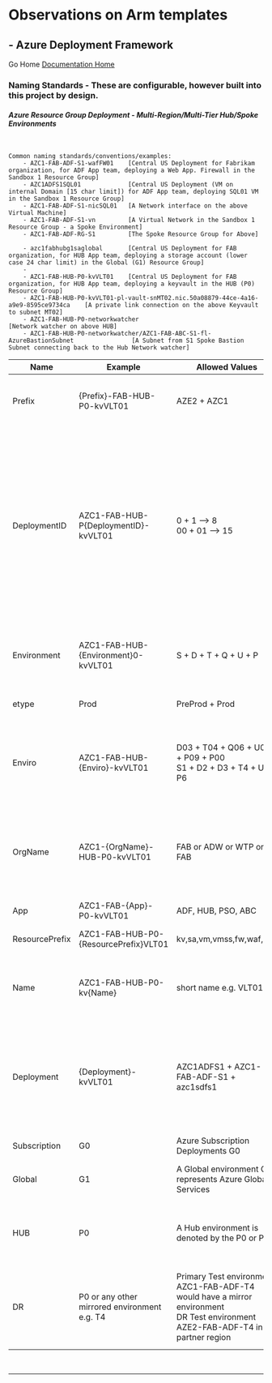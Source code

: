 #  Observations on Arm templates # 

## - Azure Deployment Framework ## 
Go Home [Documentation Home](./ARM.md)

### Naming Standards - These are configurable, however built into this project by design.

#### *Azure Resource Group Deployment - Multi-Region/Multi-Tier Hub/Spoke Environments*
<br/>


    Common naming standards/conventions/examples: 
        - AZC1-FAB-ADF-S1-wafFW01    [Central US Deployment for Fabrikam organization, for ADF App team, deploying a Web App. Firewall in the Sandbox 1 Resource Group]
        - AZC1ADFS1SQL01             [Central US Deployment (VM on internal Domain [15 char limit]) for ADF App team, deploying SQL01 VM in the Sandbox 1 Resource Group]
        - AZC1-FAB-ADF-S1-nicSQL01   [A Network interface on the above Virtual Machine]
        - AZC1-FAB-ADF-S1-vn         [A Virtual Network in the Sandbox 1 Resource Group - a Spoke Environment]
        - AZC1-FAB-ADF-RG-S1         [The Spoke Resource Group for Above]
        
        - azc1fabhubg1saglobal       [Central US Deployment for FAB organization, for HUB App team, deploying a storage account (lower case 24 char limit) in the Global (G1) Resource Group]
        -
        - AZC1-FAB-HUB-P0-kvVLT01    [Central US Deployment for FAB organization, for HUB App team, deploying a keyvault in the HUB (P0) Resource Group]
        - AZC1-FAB-HUB-P0-kvVLT01-pl-vault-snMT02.nic.50a08879-44ce-4a16-a9e9-8595ce9734ca    [A private link connection on the above Keyvault to subnet MT02]
        - AZC1-FAB-HUB-P0-networkwatcher                                                      [Network watcher on above HUB]
        - AZC1-FAB-HUB-P0-networkwatcher/AZC1-FAB-ABC-S1-fl-AzureBastionSubnet                [A Subnet from S1 Spoke Bastion Subnet connecting back to the Hub Network watcher]

|Name |Example|Allowed Values |Defintion |
|---|---|---|---|
|Prefix |{Prefix}-FAB-HUB-P0-kvVLT01|AZE2 + AZC1|Location - Azure Region (Using Azure Partner Regions) |
|DeploymentID |AZC1-FAB-HUB-P{DeploymentID}-kvVLT01|0 + 1 --> 8 <br/> 00 + 01 --> 15|The deployment iterations (configured to 8 environments) <br/>The deployment iterations (configured to 16 environments)<br/>- Network ranges in Hub/Spoke are dynamically assigned based on this [DeploymentID] |
|Environment|AZC1-FAB-HUB-{Environment}0-kvVLT01|S + D + T + Q + U + P |The specific environment type [Sandbox --> Dev --> Test --> UAT --> QA --> Prod]|
|etype|Prod|PreProd + Prod|The general environment type |
|Enviro |AZC1-FAB-HUB-{Enviro}-kvVLT01|D03 + T04 + Q06 + U08 + P09 + P00 <br/>S1 + D2 + D3 + T4 + U5 + P6 |The environment name (16 environments)<br/>The environment name (8 environments)|
|OrgName|AZC1-{OrgName}-HUB-P0-kvVLT01|FAB or ADW or WTP or FAB|Your 3 letter Organization (company) name. This ensures public Azure Resources have a unique name|
|App|AZC1-FAB-{App}-P0-kvVLT01|ADF, HUB, PSO, ABC|The App (tenant) name|
|ResourcePrefix|AZC1-FAB-HUB-P0-{ResourcePrefix}VLT01|kv,sa,vm,vmss,fw,waf,nsg|The resource type prefix e.g. kv|
|Name|AZC1-FAB-HUB-P0-kv{Name}|short name e.g. VLT01|The resource name, this is the part that you define in the parameter file|
|Deployment |{Deployment}-kvVLT01| AZC1ADFS1 + AZC1-FAB-ADF-S1 + azc1sdfs1 | Used for naming resources e.g. part of hostname and Azure Resource names, lower for storage Etc.<br/> [Prefix + App + Enviro]|
|Subscription|G0|Azure Subscription Deployments G0|E.g. RBAC or Policy|
|Global|G1|A Global environment G1 represents Azure Global Services|E.g. DNS Zones or Traffic Manager OR GRS Storage|
|HUB|P0|A Hub environment is denoted by the P0 or P00|AZC1-FAB-ADF-P0 Central Hub, AZE2-FAB-ADF-P0 EastUS2 Hub|
|DR|P0 or any other mirrored environment e.g. T4|Primary Test environment AZC1-FAB-ADF-T4 would have a mirror environment<br/>DR Test environment AZE2-FAB-ADF-T4 in the partner region|A mirror would exist for a Test and Prod environments, <br/>Plus the associated HUB environment|
<br/>

---
